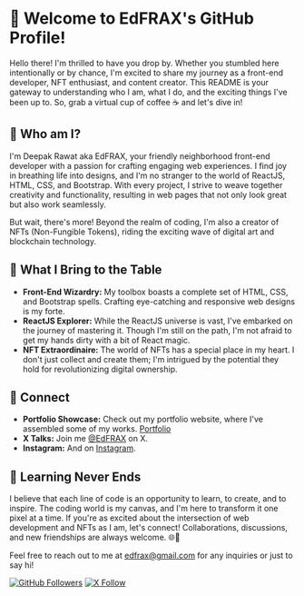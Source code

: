 # 👋 Welcome to EdFRAX's GitHub Profile!

Hello there! I'm thrilled to have you drop by. Whether you stumbled here intentionally or by chance, I'm excited to share my journey as a front-end developer, NFT enthusiast, and content creator. This README is your gateway to understanding who I am, what I do, and the exciting things I've been up to. So, grab a virtual cup of coffee ☕ and let's dive in!

## 🚀 Who am I?

I'm Deepak Rawat aka EdFRAX, your friendly neighborhood front-end developer with a passion for crafting engaging web experiences. I find joy in breathing life into designs, and I'm no stranger to the world of ReactJS, HTML, CSS, and Bootstrap. With every project, I strive to weave together creativity and functionality, resulting in web pages that not only look great but also work seamlessly.

But wait, there's more! Beyond the realm of coding, I'm also a creator of NFTs (Non-Fungible Tokens), riding the exciting wave of digital art and blockchain technology.

## 🎨 What I Bring to the Table

- **Front-End Wizardry:** My toolbox boasts a complete set of HTML, CSS, and Bootstrap spells. Crafting eye-catching and responsive web designs is my forte.
- **ReactJS Explorer:** While the ReactJS universe is vast, I've embarked on the journey of mastering it. Though I'm still on the path, I'm not afraid to get my hands dirty with a bit of React magic.
- **NFT Extraordinaire:** The world of NFTs has a special place in my heart. I don't just collect and create them; I'm intrigued by the potential they hold for revolutionizing digital ownership.

## 🤝 Connect

- **Portfolio Showcase:** Check out my portfolio website, where I've assembled some of my works. [Portfolio](https://portfolio-edfrax.netlify.app/)
- **X Talks:** Join me [@EdFRAX](https://x.com/EdFRAX) on X.
- **Instagram:** And on [Instagram](https://instagram.com/edfrax).

## 🌱 Learning Never Ends

I believe that each line of code is an opportunity to learn, to create, and to inspire. The coding world is my canvas, and I'm here to transform it one pixel at a time. If you're as excited about the intersection of web development and NFTs as I am, let's connect! Collaborations, discussions, and new friendships are always welcome. 🌐🎉

Feel free to reach out to me at [edfrax@gmail.com](mailto:edfrax@gmail.com) for any inquiries or just to say hi!

[![GitHub Followers](https://img.shields.io/github/followers/EdFRAX?label=Follow&style=social)](https://github.com/EdFRAX)
[![X Follow](https://img.shields.io/twitter/follow/EdFRAX?style=social)](https://x.com/EdFRAX)

